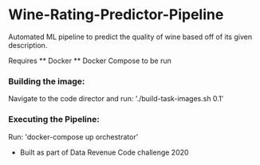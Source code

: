 # Wine-Rating-Predictor-Pipeline

Automated ML pipeline to predict the quality of wine based off of its given description.

Requires 
** Docker
** Docker Compose 
to be run 

### Building the image:
Navigate to the code director and run:
'./build-task-images.sh 0.1'

### Executing the Pipeline:

Run: 'docker-compose up orchestrator'



* Built as part of Data Revenue Code challenge 2020
